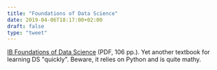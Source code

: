 ```yaml
---
title: "Foundations of Data Science"
date: 2019-04-06T18:17:00+02:00
draft: false
type: "tweet"
---
```


[IB Foundations of Data Science](https://www.cl.cam.ac.uk/teaching/1819/DataSci/notes0.pdf) (PDF, 106 pp.). Yet another textbook for learning
DS "quickly". Beware, it relies on Python and is quite mathy.
